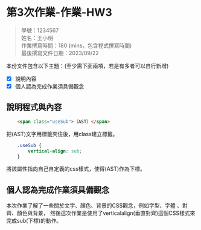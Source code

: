# 第3次作業-作業-HW3
>
>學號：1234567
><br />
>姓名：王小明
><br />
>作業撰寫時間：180 (mins，包含程式撰寫時間)
><br />
>最後撰寫文件日期：2023/09/22
>

本份文件包含以下主題：(至少需下面兩項，若是有多者可以自行新增)
- [x] 說明內容
- [x] 個人認為完成作業須具備觀念

## 說明程式與內容
```html
    <span class="useSub">（AST）</span>
```
把(AST)文字用<span>標籤夾住後，用class建立標籤。<br>

```css
    .useSub {
        vertical-align: sub;
    }
```
將該屬性指向自己自定義的css樣式，使得(AST)作為下標。<br>

## 個人認為完成作業須具備觀念
本次作業了解了一些關於文字、顏色、背景的CSS觀念，例如字型、字體 、對齊、顏色與背景，
然後這次作業是使用了verticalalign(垂直對齊)這個CSS樣式來完成sub(下標)的動作。
